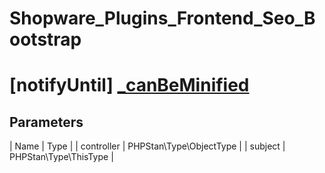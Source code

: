 # Shopware_Plugins_Frontend_Seo_Bootstrap

# [notifyUntil] [_canBeMinified](https://github.com/shopware/shopware/blob/5.5/engine/Shopware/Plugins/Default/Frontend/Seo/Bootstrap.php#L211)

## Parameters
| Name        | Type           |
| controller        | PHPStan\Type\ObjectType           |
| subject        | PHPStan\Type\ThisType           |
